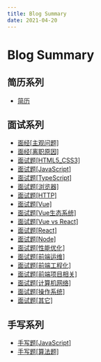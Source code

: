 ```yaml
---
title: Blog Summary
date: 2021-04-20
---
```


# Blog Summary



## 简历系列

- [简历](/blog/resume/230913.md)



## 面试系列

- [面经[主观问题]](/blog/interview/230707.md)
- [面经[离职原因]](/blog/interview/230515.md)
- [面试题[HTML5_CSS3]](/blog/interview/230523.md)
- [面试题[JavaScript]](/blog/interview/230524.md)
- [面试题[TypeScript]](/blog/interview/230531.md)
- [面试题[浏览器]](/blog/interview/230525.md)
- [面试题[HTTP]](/blog/interview/230526.md)
- [面试题[Vue]](/blog/interview/230527.md)
- [面试题[Vue生态系统]](/blog/interview/230917.md)
- [面试题[Vue vs React]](/blog/interview/230920.md)
- [面试题[React]](/blog/interview/230606.md)
- [面试题[Node]](/blog/interview/230922.md)
- [面试题[性能优化]](/blog/interview/230607.md)
- [面试题[前端运维]](/blog/interview/230915.md)
- [面试题[前端工程化]](/blog/interview/230601.md)
- [面试题[前端项目相关]](/blog/interview/230602.md)
- [面试题[计算机网络]](/blog/interview/230618.md)
- [面试题[操作系统]](/blog/interview/230923.md)
- [面试题[其它]](/blog/interview/230918.md)



## 手写系列

- [手写题[JavaScript]](/blog/handwritten/230608.md)
- [手写题[算法题]](/blog/handwritten/230615.md)